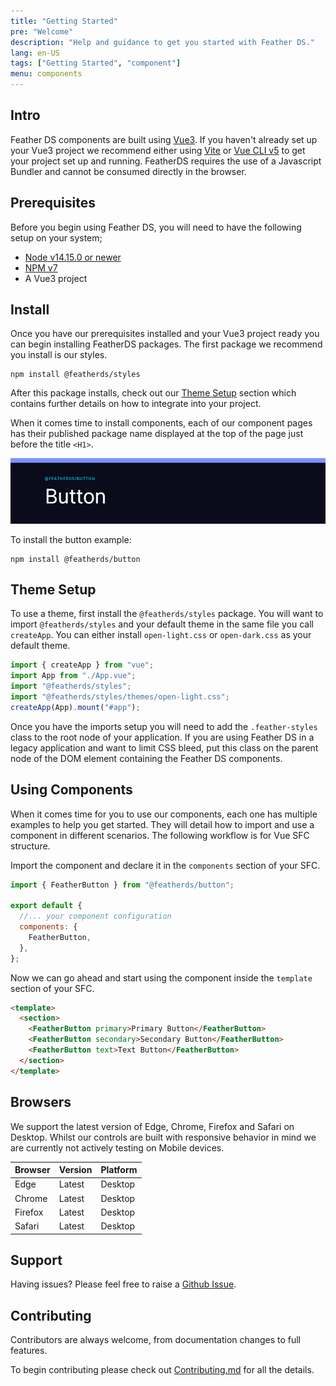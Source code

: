 ```yaml
---
title: "Getting Started"
pre: "Welcome"
description: "Help and guidance to get you started with Feather DS."
lang: en-US
tags: ["Getting Started", "component"]
menu: components
---
```


## Intro

Feather DS components are built using [Vue3](https://v3.vuejs.org/). If you haven't already set up your Vue3 project we recommend either using [Vite](https://vitejs.dev/guide/#overview) or [Vue CLI v5](https://cli.vuejs.org/guide/) to get your project set up and running. FeatherDS requires the use of a Javascript Bundler and cannot be consumed directly in the browser.

## Prerequisites

Before you begin using Feather DS, you will need to have the following setup on your system;

- [Node v14.15.0 or newer](https://nodejs.org/en/)
- [NPM v7](https://docs.npmjs.com/downloading-and-installing-node-js-and-npm)
- A Vue3 project

## Install

Once you have our prerequisites installed and your Vue3 project ready you can begin installing FeatherDS packages. The first package we recommend you install is our styles.

```shell
npm install @featherds/styles
```

After this package installs, check out our [Theme Setup](#theme-setup) section which contains further details on how to integrate into your project.

When it comes time to install components, each of our component pages has their published package name displayed at the top of the page just before the title `<H1>`.

![Buttons page example of package text location](./images/button-package.png)

To install the button example:

```shell
npm install @featherds/button
```

## Theme Setup

To use a theme, first install the `@featherds/styles` package. You will want to import `@featherds/styles` and your default theme in the same file you call `createApp`. You can either install `open-light.css` or `open-dark.css` as your default theme.

```js
import { createApp } from "vue";
import App from "./App.vue";
import "@featherds/styles";
import "@featherds/styles/themes/open-light.css";
createApp(App).mount("#app");
```

Once you have the imports setup you will need to add the `.feather-styles` class to the root node of your application. If you are using Feather DS in a legacy application and want to limit CSS bleed, put this class on the parent node of the DOM element containing the Feather DS components.

## Using Components

When it comes time for you to use our components, each one has multiple examples to help you get started. They will detail how to import and use a component in different scenarios. The following workflow is for Vue SFC structure.

Import the component and declare it in the `components` section of your SFC.

```js
import { FeatherButton } from "@featherds/button";

export default {
  //... your component configuration
  components: {
    FeatherButton,
  },
};
```

Now we can go ahead and start using the component inside the `template` section of your SFC.

```html
<template>
  <section>
    <FeatherButton primary>Primary Button</FeatherButton>
    <FeatherButton secondary>Secondary Button</FeatherButton>
    <FeatherButton text>Text Button</FeatherButton>
  </section>
</template>
```

## Browsers

We support the latest version of Edge, Chrome, Firefox and Safari on Desktop. Whilst our controls are built with responsive behavior in mind we are currently not actively testing on Mobile devices.

| Browser | Version | Platform |
| ------- | ------- | -------- |
| Edge    | Latest  | Desktop  |
| Chrome  | Latest  | Desktop  |
| Firefox | Latest  | Desktop  |
| Safari  | Latest  | Desktop  |

## Support

Having issues? Please feel free to raise a [Github Issue](https://github.com/feather-design-system/feather-design-system/issues/new).

## Contributing

Contributors are always welcome, from documentation changes to full features.

To begin contributing please check out [Contributing.md](https://github.com/feather-design-system/feather-design-system/blob/main/CONTRIBUTING.md) for all the details.

